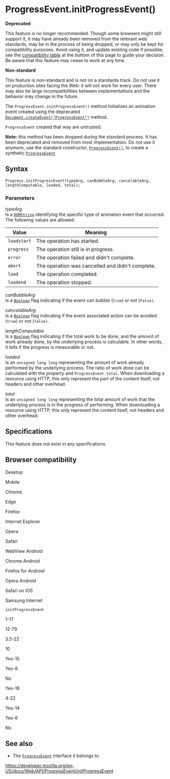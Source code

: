 ProgressEvent.initProgressEvent()
=================================

**Deprecated**

This feature is no longer recommended. Though some browsers might still support it, it may have already been removed from the relevant web standards, may be in the process of being dropped, or may only be kept for compatibility purposes. Avoid using it, and update existing code if possible; see the [compatibility table](#browser_compatibility) at the bottom of this page to guide your decision. Be aware that this feature may cease to work at any time.

**Non-standard**

This feature is non-standard and is not on a standards track. Do not use it on production sites facing the Web: it will not work for every user. There may also be large incompatibilities between implementations and the behavior may change in the future.

The `ProgressEvent.initProgressEvent()` method Initializes an animation event created using the deprecated [`Document.createEvent("ProgressEvent")`](../document/createevent) method.

`ProgressEvent` created that way are untrusted.

**Note:** this method has been dropped during the standard process. It has been deprecated and removed from most implementation. Do not use it anymore, use the standard constructor, [`ProgressEvent()`](progressevent), to create a synthetic [`ProgressEvent`](../progressevent)

Syntax
------

    Progress.initProgressEvent(typeArg, canBubbleArg, cancelableArg, lengthComputable, loaded, total);

### Parameters

*typeArg*  
Is a [`DOMString`](../domstring) identifying the specific type of animation event that occurred. The following values are allowed:

<table><thead><tr class="header"><th>Value</th><th>Meaning</th></tr></thead><tbody><tr class="odd"><td><code>loadstart</code></td><td>The operation has started.</td></tr><tr class="even"><td><code>progress</code></td><td>The operation still is in progress.</td></tr><tr class="odd"><td><code>error</code></td><td>The operation failed and didn't complete.</td></tr><tr class="even"><td><code>abort</code></td><td>The operation was cancelled and didn't complete.</td></tr><tr class="odd"><td><code>load</code></td><td>The operation completed.</td></tr><tr class="even"><td><code>loadend</code></td><td>The operation stopped.</td></tr></tbody></table>

*canBubbleArg*  
Is a [`Boolean`](https://developer.mozilla.org/en-US/docs/Web/JavaScript/Reference/Global_Objects/Boolean) flag indicating if the event can bubble (`true`) or not (`false)`.

*cancelableArg*  
Is a [`Boolean`](https://developer.mozilla.org/en-US/docs/Web/JavaScript/Reference/Global_Objects/Boolean) flag indicating if the event associated action can be avoided (`true`) or not (`false)`.

*lengthComputable*  
Is a [`Boolean`](https://developer.mozilla.org/en-US/docs/Web/JavaScript/Reference/Global_Objects/Boolean) flag indicating if the total work to be done, and the amount of work already done, by the underlying process is calculable. In other words, it tells if the progress is measurable or not.

*loaded*  
Is an `unsigned long long` representing the amount of work already performed by the underlying process. The ratio of work done can be calculated with the property and `ProgressEvent.total`. When downloading a resource using HTTP, this only represent the part of the content itself, not headers and other overhead.

*total*  
Is an `unsigned long long` representing the total amount of work that the underlying process is in the progress of performing. When downloading a resource using HTTP, this only represent the content itself, not headers and other overhead.

Specifications
--------------

This feature does not exist in any specifications.

Browser compatibility
---------------------

Desktop

Mobile

Chrome

Edge

Firefox

Internet Explorer

Opera

Safari

WebView Android

Chrome Android

Firefox for Android

Opera Android

Safari on IOS

Samsung Internet

`initProgressEvent`

1-17

12-79

3.5-22

10

Yes-15

Yes-6

No

Yes-18

4-22

Yes-14

Yes-6

No

See also
--------

-   The [`ProgressEvent`](../progressevent) interface it belongs to.

<a href="https://developer.mozilla.org/en-US/docs/Web/API/ProgressEvent/initProgressEvent" class="_attribution-link">https://developer.mozilla.org/en-US/docs/Web/API/ProgressEvent/initProgressEvent</a>
